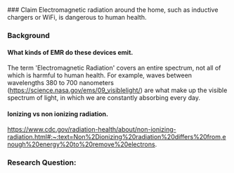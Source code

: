 <br/>

<br/>
### Claim
Electromagnetic radiation around the home, such as inductive chargers or WiFi, is dangerous to human health.

### Background

#### What kinds of EMR do these devices emit. 

The term 'Electromagnetic Radiation' covers an entire spectrum, not all of which is harmful to human health. For example, waves between wavelengths 380 to 700 nanometers (https://science.nasa.gov/ems/09_visiblelight/) are what make up the visible spectrum of light, in which we are constantly absorbing every day. 

#### Ionizing vs non ionizing radiation.




https://www.cdc.gov/radiation-health/about/non-ionizing-radiation.html#:~:text=Non%2Dionizing%20radiation%20differs%20from,enough%20energy%20to%20remove%20electrons.

### Research Question:
